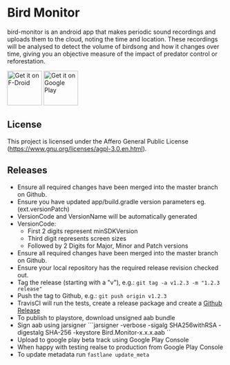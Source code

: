 # Bird Monitor

bird-monitor is an android app that makes periodic sound recordings and uploads them to the cloud, noting the time and location.
These recordings will be analysed to detect the volume of birdsong and how it changes over time, giving you an objective measure of the impact of predator control or reforestation.

[<img src="https://fdroid.gitlab.io/artwork/badge/get-it-on.png"
     alt="Get it on F-Droid"
     height="80">](https://f-droid.org/packages/nz.org.cacophony.birdmonitor/)
[<img src="https://play.google.com/intl/en_us/badges/images/generic/en-play-badge.png"
     alt="Get it on Google Play"
     height="80">](https://play.google.com/store/apps/details?id=nz.org.cacophony.birdmonitor)

## License

This project is licensed under the Affero General Public License
(https://www.gnu.org/licenses/agpl-3.0.en.html).

## Releases

* Ensure all required changes have been merged into the master branch on Github.
* Ensure you have updated app/build.gradle version parameters eg. (ext.versionPatch)
* VersionCode and VersionName will be automatically generated
* VersionCode:
	- First 2 digits represent minSDKVersion
	- Third digit represents screen sizes
	- Followed by 2 Digits for Major, Minor and Patch versions
* Ensure all required changes have been merged into the master branch on Github.
* Ensure your local repository has the required release revision checked out.
* Tag the release (starting with a "v"), e.g.: `git tag -a v1.2.3 -m "1.2.3 release"`
* Push the tag to Github, e.g.: `git push origin v1.2.3`
* TravisCI will run the tests, create a release package and create a
  [Github Release](https://github.com/TheCacophonyProject/bird-monitor/releases)
* To publish to playstore, download unsigned aab bundle
* Sign aab using jarsigner ```jarsigner -verbose -sigalg SHA256withRSA -digestalg SHA-256 -keystore <path to android keystore> Bird.Monitor-x.x.x.aab <keyalias>``
* Upload to google play beta track using Google Play Console
* When happy with testing realse to production from Google Play Console
* To update metadata run ```fastlane update_meta```
